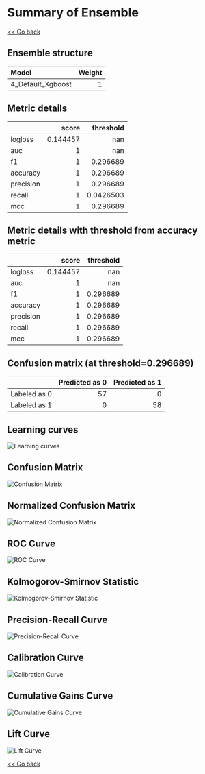 # Summary of Ensemble

[<< Go back](../README.md)


## Ensemble structure
| Model             |   Weight |
|:------------------|---------:|
| 4_Default_Xgboost |        1 |

## Metric details
|           |    score |   threshold |
|:----------|---------:|------------:|
| logloss   | 0.144457 | nan         |
| auc       | 1        | nan         |
| f1        | 1        |   0.296689  |
| accuracy  | 1        |   0.296689  |
| precision | 1        |   0.296689  |
| recall    | 1        |   0.0426503 |
| mcc       | 1        |   0.296689  |


## Metric details with threshold from accuracy metric
|           |    score |   threshold |
|:----------|---------:|------------:|
| logloss   | 0.144457 |  nan        |
| auc       | 1        |  nan        |
| f1        | 1        |    0.296689 |
| accuracy  | 1        |    0.296689 |
| precision | 1        |    0.296689 |
| recall    | 1        |    0.296689 |
| mcc       | 1        |    0.296689 |


## Confusion matrix (at threshold=0.296689)
|              |   Predicted as 0 |   Predicted as 1 |
|:-------------|-----------------:|-----------------:|
| Labeled as 0 |               57 |                0 |
| Labeled as 1 |                0 |               58 |

## Learning curves
![Learning curves](learning_curves.png)
## Confusion Matrix

![Confusion Matrix](confusion_matrix.png)


## Normalized Confusion Matrix

![Normalized Confusion Matrix](confusion_matrix_normalized.png)


## ROC Curve

![ROC Curve](roc_curve.png)


## Kolmogorov-Smirnov Statistic

![Kolmogorov-Smirnov Statistic](ks_statistic.png)


## Precision-Recall Curve

![Precision-Recall Curve](precision_recall_curve.png)


## Calibration Curve

![Calibration Curve](calibration_curve_curve.png)


## Cumulative Gains Curve

![Cumulative Gains Curve](cumulative_gains_curve.png)


## Lift Curve

![Lift Curve](lift_curve.png)



[<< Go back](../README.md)

